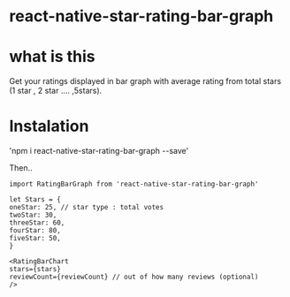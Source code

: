 # react-native-star-rating-bar-graph

# what is this

Get your ratings displayed in bar graph with average rating from total stars (1 star , 2 star .... ,5stars).

# Instalation

'npm i react-native-star-rating-bar-graph --save'

Then..

```
import RatingBarGraph from 'react-native-star-rating-bar-graph'

let Stars = {
oneStar: 25, // star type : total votes
twoStar: 30,
threeStar: 60,
fourStar: 80,
fiveStar: 50,
}

<RatingBarChart
stars={stars}
reviewCount={reviewCount} // out of how many reviews (optional)
/>

```
